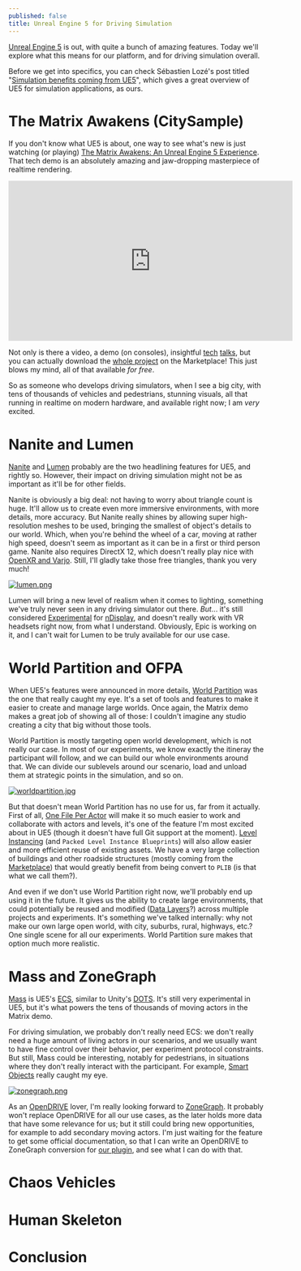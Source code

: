 ```yaml
---
published: false
title: Unreal Engine 5 for Driving Simulation
---
```

[Unreal Engine 5](https://www.unrealengine.com/en-US/unreal-engine-5) is out, with quite a bunch of amazing features. Today we'll explore what this means for our platform, and for driving simulation overall.

Before we get into specifics, you can check Sébastien Lozé's post titled "[Simulation benefits coming from UE5](https://www.linkedin.com/pulse/simulation-benefits-coming-from-ue5-s%25C3%25A9bastien-loz%25C3%25A9/)", which gives a great overview of UE5 for simulation applications, as ours.

# The Matrix Awakens (CitySample)

If you don't know what UE5 is about, one way to see what's new is just watching (or playing) [The Matrix Awakens: An Unreal Engine 5 Experience](https://www.unrealengine.com/en-US/wakeup). That tech demo is an absolutely amazing and jaw-dropping masterpiece of realtime rendering.

<iframe width="560" height="315" src="https://www.youtube.com/watch?v=WU0gvPcc3jQ" title="YouTube video player" frameborder="0" allow="accelerometer; autoplay; clipboard-write; encrypted-media; gyroscope; picture-in-picture" allowfullscreen></iframe>

Not only is there a video, a demo (on consoles), insightful [tech](https://www.youtube.com/watch?v=usJrcwN6T4I) [talks](https://www.youtube.com/watch?v=xLVJP-o0g28), but you can actually download the [whole project](https://www.unrealengine.com/marketplace/en-US/product/city-sample) on the Marketplace! This just blows my mind, all of that available *for free*.

So as someone who develops driving simulators, when I see a big city, with tens of thousands of vehicles and pedestrians, stunning visuals, all that running in realtime on modern hardware, and available right now; I am *very* excited.

# Nanite and Lumen

[Nanite](https://docs.unrealengine.com/5.0/en-US/nanite-virtualized-geometry-in-unreal-engine/) and [Lumen][lumen] probably are the two headlining features for UE5, and rightly so. However, their impact on driving simulation might not be as important as it'll be for other fields.

Nanite is obviously a big deal: not having to worry about triangle count is huge. It'll allow us to create even more immersive environments, with more details, more accuracy. But Nanite really shines by allowing super high-resolution meshes to be used, bringing the smallest of object's details to our world. Which, when you're behind the wheel of a car, moving at rather high speed, doesn't seem as important as it can be in a first or third person game. Nanite also requires DirectX 12, which doesn't really play nice with [OpenXR and Varjo](https://developer.varjo.com/docs/unreal/unreal-openxr-roadmap). Still, I'll gladly take those free triangles, thank you very much!

[![lumen.png]({{site.baseurl}}/images/lumen.png)][lumen]

Lumen will bring a new level of realism when it comes to lighting, something we've truly never seen in any driving simulator out there. *But*... it's still considered [Experimental](https://docs.unrealengine.com/5.0/en-US/unreal-engine-5-0-release-notes/#virtualproduction) for [nDisplay](/ndisplay), and doesn't really work with VR headsets right now, from what I understand. Obviously, Epic is working on it, and I can't wait for Lumen to be truly available for our use case.

# World Partition and OFPA

When UE5's features were announced in more details, [World Partition][wp] was the one that really caught my eye. It's a set of tools and features to make it easier to create and manage large worlds. Once again, the Matrix demo makes a great job of showing all of those: I couldn't imagine any studio creating a city that big without those tools.

World Partition is mostly targeting open world development, which is not really our case. In most of our experiments, we know exactly the itineray the participant will follow, and we can build our whole environments around that. We can divide our sublevels around our scenario, load and unload them at strategic points in the simulation, and so on.

[![worldpartition.jpg]({{site.baseurl}}/images/worldpartition.jpg)][wp]

But that doesn't mean World Partition has no use for us, far from it actually. First of all, [One File Per Actor](https://docs.unrealengine.com/5.0/en-US/one-file-per-actor-in-unreal-engine) will make it so much easier to work and collaborate with actors and levels, it's one of the feature I'm most excited about in UE5 (though it doesn't have full Git support at the moment). [Level Instancing](https://docs.unrealengine.com/5.0/en-US/level-instancing-in-unreal-engine/) (and `Packed Level Instance Blueprints`) will also allow easier and more efficient reuse of existing assets. We have a very large collection of buildings and other roadside structures (mostly coming from the [Marketplace](/marketplace)) that would greatly benefit from being convert to `PLIB` (is that what we call them?).

And even if we don't use World Partition right now, we'll probably end up using it in the future. It gives us the ability to create large environments, that could potentially be reused and modified ([Data Layers](https://docs.unrealengine.com/5.0/en-US/world-partition---data-layers-in-unreal-engine/)?) across multiple projects and experiments. It's something we've talked internally: why not make our own large open world, with city, suburbs, rural, highways, etc.? One single scene for all our experiments. World Partition sure makes that option much more realistic.

# Mass and ZoneGraph

[Mass](https://docs.unrealengine.com/5.0/en-US/unreal-engine-5_0-release-notes/#massentity_experimental_) is UE5's [ECS](https://en.wikipedia.org/wiki/Entity_component_system), similar to Unity's [DOTS](https://unity.com/dots). It's still very experimental in UE5, but it's what powers the tens of thousands of moving actors in the Matrix demo.

For driving simulation, we probably don't really need ECS: we don't really need a huge amount of living actors in our scenarios, and we usually want to have fine control over their behavior, per experiment protocol constraints. But still, Mass could be interesting, notably for pedestrians, in situations where they don't really interact with the participant. For example, [Smart Objects](https://docs.unrealengine.com/5.0/en-US/unreal-engine-5_0-release-notes/#smartobjects_experimental_) really caught my eye.

[![zonegraph.png]({{site.baseurl}}/images/zonegraph.png)][zg]

As an [OpenDRIVE](/opendrive) lover, I'm really looking forward to [ZoneGraph][zg]. It probably won't replace OpenDRIVE for all our use cases, as the later holds more data that have some relevance for us; but it still could bring new opportunities, for example to add secondary moving actors. I'm just waiting for the feature to get some official documentation, so that I can write an OpenDRIVE to ZoneGraph conversion for [our plugin](https://github.com/brifsttar/OpenDRIVE), and see what I can do with that.

# Chaos Vehicles

# Human Skeleton

# Conclusion

[lumen]: https://docs.unrealengine.com/5.0/en-US/lumen-global-illumination-and-reflections-in-unreal-engine/
[zg]: https://docs.unrealengine.com/5.0/en-US/unreal-engine-5-0-release-notes/#zonegraph_experimental_
[wp]: https://docs.unrealengine.com/5.0/en-US/world-partition-in-unreal-engine/
